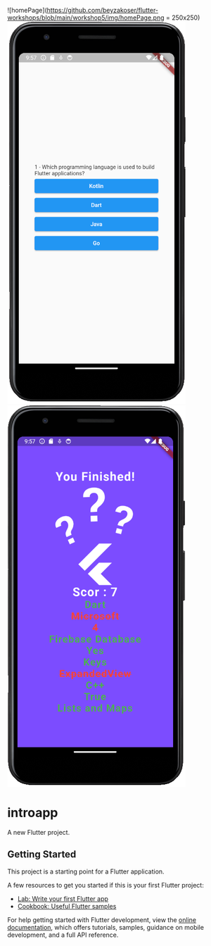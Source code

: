 ![homePage](https://github.com/beyzakoser/flutter-workshops/blob/main/workshop5/img/homePage.png = 250x250)
![questionPage](https://github.com/beyzakoser/flutter-workshops/blob/main/workshop5/img/questionPage.png)
![resultPage](https://github.com/beyzakoser/flutter-workshops/blob/main/workshop5/img/resultPage.png)


# introapp

A new Flutter project.

## Getting Started

This project is a starting point for a Flutter application.

A few resources to get you started if this is your first Flutter project:

- [Lab: Write your first Flutter app](https://docs.flutter.dev/get-started/codelab)
- [Cookbook: Useful Flutter samples](https://docs.flutter.dev/cookbook)

For help getting started with Flutter development, view the
[online documentation](https://docs.flutter.dev/), which offers tutorials,
samples, guidance on mobile development, and a full API reference.

